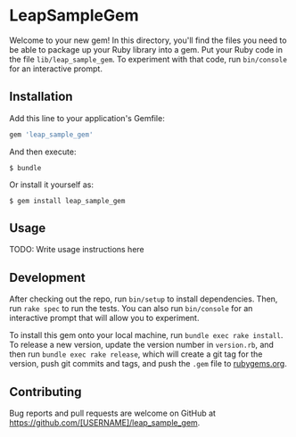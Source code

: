 # LeapSampleGem

Welcome to your new gem! In this directory, you'll find the files you need to be able to package up your Ruby library into a gem. Put your Ruby code in the file `lib/leap_sample_gem`. To experiment with that code, run `bin/console` for an interactive prompt.



## Installation

Add this line to your application's Gemfile:

```ruby
gem 'leap_sample_gem'
```

And then execute:

    $ bundle

Or install it yourself as:

    $ gem install leap_sample_gem

## Usage

TODO: Write usage instructions here

## Development

After checking out the repo, run `bin/setup` to install dependencies. Then, run `rake spec` to run the tests. You can also run `bin/console` for an interactive prompt that will allow you to experiment.

To install this gem onto your local machine, run `bundle exec rake install`. To release a new version, update the version number in `version.rb`, and then run `bundle exec rake release`, which will create a git tag for the version, push git commits and tags, and push the `.gem` file to [rubygems.org](https://rubygems.org).

## Contributing

Bug reports and pull requests are welcome on GitHub at https://github.com/[USERNAME]/leap_sample_gem.
